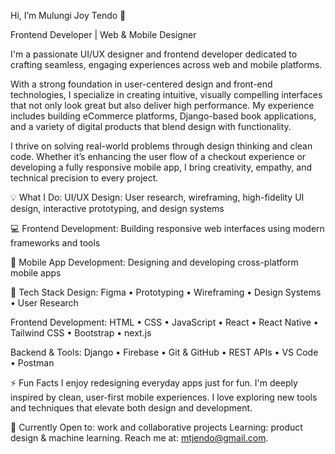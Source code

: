 
Hi, I’m Mulungi Joy Tendo 👋

  Frontend Developer | Web & Mobile Designer
  

I'm a passionate UI/UX designer and frontend developer dedicated to crafting seamless, engaging experiences across web and mobile platforms.

With a strong foundation in user-centered design and front-end technologies, I specialize in creating intuitive, visually compelling interfaces that not only look great but also deliver high performance. My experience includes building eCommerce platforms, Django-based book applications, and a variety of digital products that blend design with functionality.

I thrive on solving real-world problems through design thinking and clean code. Whether it’s enhancing the user flow of a checkout experience or developing a fully responsive mobile app, I bring creativity, empathy, and technical precision to every project.


💡 What I Do:
     UI/UX Design: User research, wireframing, high-fidelity UI design, interactive prototyping, and design systems
   
   💻 Frontend Development: Building responsive web interfaces using modern frameworks and tools
   
   📱 Mobile App Development: Designing and developing cross-platform mobile apps
   

💼 Tech Stack
   Design:
   Figma • Prototyping • Wireframing • Design Systems • User Research
   
   Frontend Development:
   HTML • CSS • JavaScript • React • React Native • Tailwind CSS • Bootstrap • next.js
   
   Backend & Tools:
   Django • Firebase • Git & GitHub • REST APIs • VS Code • Postman
   

⚡ Fun Facts
       I enjoy redesigning everyday apps just for fun.
       I'm deeply inspired by clean, user-first mobile experiences.
       I love exploring new tools and techniques that elevate both design and development.
       

📌 Currently
       Open to: work and collaborative projects
       Learning: product design & machine learning.
       Reach me at: mtjendo@gmail.com.
       

 
  

